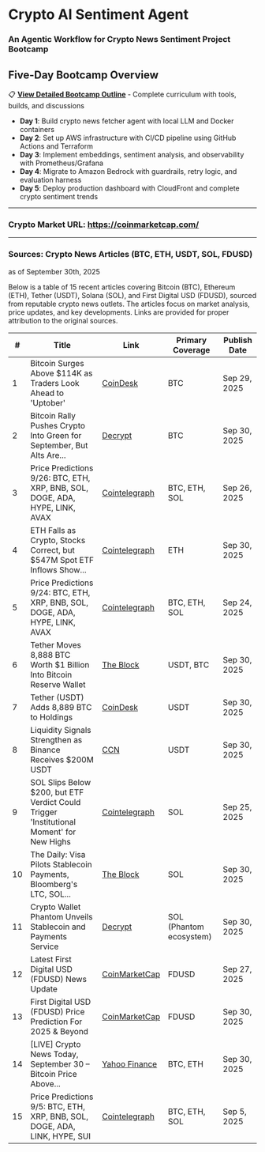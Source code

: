 # Crypto AI Sentiment Agent

### An Agentic Workflow for Crypto News Sentiment Project Bootcamp

## Five-Day Bootcamp Overview
📋 **[View Detailed Bootcamp Outline](agentic_ai_bootcamp_outline.md)** - Complete curriculum with tools, builds, and discussions

- **Day 1**: Build crypto news fetcher agent with local LLM and Docker containers
- **Day 2**: Set up AWS infrastructure with CI/CD pipeline using GitHub Actions and Terraform
- **Day 3**: Implement embeddings, sentiment analysis, and observability with Prometheus/Grafana
- **Day 4**: Migrate to Amazon Bedrock with guardrails, retry logic, and evaluation harness
- **Day 5**: Deploy production dashboard with CloudFront and complete crypto sentiment trends

---
### Crypto Market URL: https://coinmarketcap.com/
---

### Sources: Crypto News Articles (BTC, ETH, USDT, SOL, FDUSD)
as of September 30th, 2025

Below is a table of 15 recent articles covering Bitcoin (BTC), Ethereum (ETH), Tether (USDT), Solana (SOL), and First Digital USD (FDUSD), sourced from reputable crypto news outlets. The articles focus on market analysis, price updates, and key developments. Links are provided for proper attribution to the original sources.

| #  | Title | Link | Primary Coverage | Publish Date |
|----|-------|------|------------------|--------------|
| 1  | Bitcoin Surges Above $114K as Traders Look Ahead to 'Uptober' | [CoinDesk](https://www.coindesk.com/markets/2025/09/29/bitcoin-above-usd114k-amid-shutdown-uncertainty-october-could-offer-relief) | BTC | Sep 29, 2025 |
| 2  | Bitcoin Rally Pushes Crypto Into Green for September, But Alts Are... | [Decrypt](https://decrypt.co/342321/bitcoin-crypto-green-september-altcoin-price-analysis) | BTC | Sep 30, 2025 |
| 3  | Price Predictions 9/26: BTC, ETH, XRP, BNB, SOL, DOGE, ADA, HYPE, LINK, AVAX | [Cointelegraph](https://cointelegraph.com/news/price-predictions-9-26-btc-eth-xrp-bnb-sol-doge-ada-hype-link-avax) | BTC, ETH, SOL | Sep 26, 2025 |
| 4  | ETH Falls as Crypto, Stocks Correct, but $547M Spot ETF Inflows Show... | [Cointelegraph](https://cointelegraph.com/news/eth-drops-as-crypto-stocks-correct-dollar547m-in-spot-etf-inflows-may-save-the-day) | ETH | Sep 30, 2025 |
| 5  | Price Predictions 9/24: BTC, ETH, XRP, BNB, SOL, DOGE, ADA, HYPE, LINK, AVAX | [Cointelegraph](https://cointelegraph.com/news/price-predictions-9-24-btc-eth-xrp-bnb-sol-doge-ada-hype-link-avax) | BTC, ETH, SOL | Sep 24, 2025 |
| 6  | Tether Moves 8,888 BTC Worth $1 Billion Into Bitcoin Reserve Wallet | [The Block](https://www.theblock.co/post/372898/tether-8888-btc-bitcoin-reserve-wallet) | USDT, BTC | Sep 30, 2025 |
| 7  | Tether (USDT) Adds 8,889 BTC to Holdings | [CoinDesk](https://www.coindesk.com/business/2025/09/30/tether-adds-usd1b-in-bitcoin-to-reserves-as-usdt-supply-nears-usd175b-blockchain-data-shows) | USDT | Sep 30, 2025 |
| 8  | Liquidity Signals Strengthen as Binance Receives $200M USDT | [CCN](https://www.ccn.com/news/crypto/liquidity-signals-strengthen-as-binance-receives-200m-usdt-whale-inflow/) | USDT | Sep 30, 2025 |
| 9  | SOL Slips Below $200, but ETF Verdict Could Trigger 'Institutional Moment' for New Highs | [Cointelegraph](https://cointelegraph.com/news/sol-slips-below-dollar200-but-etf-verdict-could-be-institutional-moment-for-new-highs) | SOL | Sep 25, 2025 |
| 10 | The Daily: Visa Pilots Stablecoin Payments, Bloomberg's LTC, SOL... | [The Block](https://www.theblock.co/post/372933/the-daily-visa-pilots-stablecoin-payments-bloombergs-ltc-sol-and-xrp-etf-approval-odds-hit-100-and-more) | SOL | Sep 30, 2025 |
| 11 | Crypto Wallet Phantom Unveils Stablecoin and Payments Service | [Decrypt](https://decrypt.co/342305/crypto-wallet-phantom-unveils-stablecoin-payments) | SOL (Phantom ecosystem) | Sep 30, 2025 |
| 12 | Latest First Digital USD (FDUSD) News Update | [CoinMarketCap](https://coinmarketcap.com/cmc-ai/first-digital-usd/latest-updates/) | FDUSD | Sep 27, 2025 |
| 13 | First Digital USD (FDUSD) Price Prediction For 2025 & Beyond | [CoinMarketCap](https://coinmarketcap.com/cmc-ai/first-digital-usd/price-prediction/) | FDUSD | Sep 30, 2025 |
| 14 | [LIVE] Crypto News Today, September 30 – Bitcoin Price Above... | [Yahoo Finance](https://finance.yahoo.com/news/live-crypto-news-today-september-085754926.html) | BTC, ETH | Sep 30, 2025 |
| 15 | Price Predictions 9/5: BTC, ETH, XRP, BNB, SOL, DOGE, ADA, LINK, HYPE, SUI | [Cointelegraph](https://cointelegraph.com/news/price-predictions-9-5-btc-eth-xrp-bnb-sol-doge-ada-link-hype-sui) | BTC, ETH, SOL | Sep 5, 2025 |

